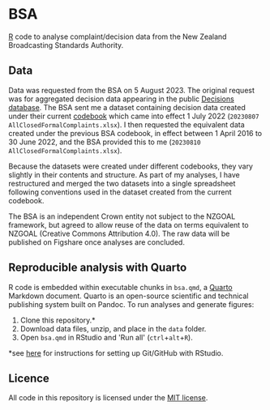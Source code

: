 # BSA

[R](https://cran.r-project.org/) code to analyse complaint/decision data from the New Zealand Broadcasting Standards Authority.

## Data

Data was requested from the BSA on 5 August 2023. The original request was for aggregated decision data appearing in the public [Decisions database](https://www.bsa.govt.nz/decisions/all-decisions/). The BSA sent me a dataset containing decision data created under their current [codebook](https://www.bsa.govt.nz/broadcasting-standards/broadcasting-code-book-2022/) which came into effect 1 July 2022 (`20230807 AllClosedFormalComplaints.xlsx`). I then requested the equivalent data created under the previous BSA codebook, in effect between 1 April 2016 to 30 June 2022, and the BSA provided this to me (`20230810 AllClosedFormalComplaints.xlsx`).

Because the datasets were created under different codebooks, they vary slightly in their contents and structure. As part of my analyses, I have restructured and merged the two datasets into a single spreadsheet following conventions used in the dataset created from the current codebook.

The BSA is an independent Crown entity not subject to the NZGOAL framework, but agreed to allow reuse of the data on terms equivalent to NZGOAL (Creative Commons Attribution 4.0). The raw data will be published on Figshare once analyses are concluded.

## Reproducible analysis with Quarto

R code is embedded within executable chunks in `bsa.qmd`, a [Quarto](https://quarto.org/) Markdown document. Quarto is an open-source scientific and technical publishing system built on Pandoc. To run analyses and generate figures:

1. Clone this repository.*
2. Download data files, unzip, and place in the `data` folder.
3. Open `bsa.qmd` in RStudio and 'Run all' (`ctrl`+`alt`+`R`).

*see [here](https://happygitwithr.com/) for instructions for setting up Git/GitHub with RStudio.

## Licence

All code in this repository is licensed under the [MIT license](https://github.com/tesaunders/bsa/blob/main/LICENSE).